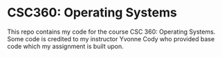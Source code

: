 # CSC360: Operating Systems
This repo contains my code for the course CSC 360: Operating Systems. Some code is credited to my instructor Yvonne Cody who provided base code which my assignment is built upon. 
